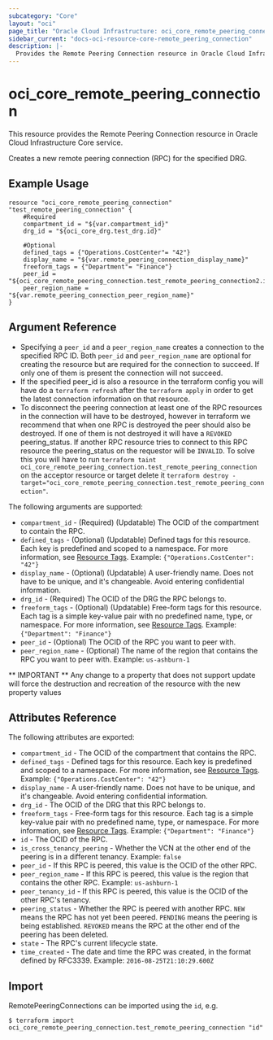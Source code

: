 ```yaml
---
subcategory: "Core"
layout: "oci"
page_title: "Oracle Cloud Infrastructure: oci_core_remote_peering_connection"
sidebar_current: "docs-oci-resource-core-remote_peering_connection"
description: |-
  Provides the Remote Peering Connection resource in Oracle Cloud Infrastructure Core service
---
```


# oci_core_remote_peering_connection
This resource provides the Remote Peering Connection resource in Oracle Cloud Infrastructure Core service.

Creates a new remote peering connection (RPC) for the specified DRG.


## Example Usage

```hcl
resource "oci_core_remote_peering_connection" "test_remote_peering_connection" {
	#Required
	compartment_id = "${var.compartment_id}"
	drg_id = "${oci_core_drg.test_drg.id}"

	#Optional
	defined_tags = {"Operations.CostCenter"= "42"}
	display_name = "${var.remote_peering_connection_display_name}"
	freeform_tags = {"Department"= "Finance"}
	peer_id = "${oci_core_remote_peering_connection.test_remote_peering_connection2.id}"
	peer_region_name = "${var.remote_peering_connection_peer_region_name}"
}
```

## Argument Reference

* Specifying a `peer_id` and a `peer_region_name` creates a connection to the specified RPC ID. Both `peer_id` and `peer_region_name` are optional for creating the resource but are required for the connection to succeed. If only one of them is present the connection will not succeed.
* If the specified peer_id is also a resource in the terraform config you will have do a `terraform refresh` after the `terraform apply` in order to get the latest connection information on that resource.
* To disconnect the peering connection at least one of the RPC resources in the connection will have to be destroyed, however in terraform we recommend that when one RPC is destroyed the peer should also be destroyed. If one of them is not destroyed it will have a `REVOKED` peering_status. If another RPC resource tries to connect to this RPC resource the peering_status on the requestor will be `INVALID`. To solve this you will have to run `terraform taint oci_core_remote_peering_connection.test_remote_peering_connection` on the acceptor resource or target delete it `terraform destroy -target="oci_core_remote_peering_connection.test_remote_peering_connection"`.

The following arguments are supported:

* `compartment_id` - (Required) (Updatable) The OCID of the compartment to contain the RPC.
* `defined_tags` - (Optional) (Updatable) Defined tags for this resource. Each key is predefined and scoped to a namespace. For more information, see [Resource Tags](https://docs.cloud.oracle.com/iaas/Content/General/Concepts/resourcetags.htm).  Example: `{"Operations.CostCenter": "42"}` 
* `display_name` - (Optional) (Updatable) A user-friendly name. Does not have to be unique, and it's changeable. Avoid entering confidential information. 
* `drg_id` - (Required) The OCID of the DRG the RPC belongs to.
* `freeform_tags` - (Optional) (Updatable) Free-form tags for this resource. Each tag is a simple key-value pair with no predefined name, type, or namespace. For more information, see [Resource Tags](https://docs.cloud.oracle.com/iaas/Content/General/Concepts/resourcetags.htm).  Example: `{"Department": "Finance"}` 
* `peer_id` - (Optional) The OCID of the RPC you want to peer with.
* `peer_region_name` - (Optional) The name of the region that contains the RPC you want to peer with.  Example: `us-ashburn-1`


** IMPORTANT **
Any change to a property that does not support update will force the destruction and recreation of the resource with the new property values

## Attributes Reference

The following attributes are exported:

* `compartment_id` - The OCID of the compartment that contains the RPC.
* `defined_tags` - Defined tags for this resource. Each key is predefined and scoped to a namespace. For more information, see [Resource Tags](https://docs.cloud.oracle.com/iaas/Content/General/Concepts/resourcetags.htm).  Example: `{"Operations.CostCenter": "42"}` 
* `display_name` - A user-friendly name. Does not have to be unique, and it's changeable. Avoid entering confidential information. 
* `drg_id` - The OCID of the DRG that this RPC belongs to.
* `freeform_tags` - Free-form tags for this resource. Each tag is a simple key-value pair with no predefined name, type, or namespace. For more information, see [Resource Tags](https://docs.cloud.oracle.com/iaas/Content/General/Concepts/resourcetags.htm).  Example: `{"Department": "Finance"}` 
* `id` - The OCID of the RPC.
* `is_cross_tenancy_peering` - Whether the VCN at the other end of the peering is in a different tenancy.  Example: `false` 
* `peer_id` - If this RPC is peered, this value is the OCID of the other RPC. 
* `peer_region_name` - If this RPC is peered, this value is the region that contains the other RPC.  Example: `us-ashburn-1` 
* `peer_tenancy_id` - If this RPC is peered, this value is the OCID of the other RPC's tenancy. 
* `peering_status` - Whether the RPC is peered with another RPC. `NEW` means the RPC has not yet been peered. `PENDING` means the peering is being established. `REVOKED` means the RPC at the other end of the peering has been deleted. 
* `state` - The RPC's current lifecycle state.
* `time_created` - The date and time the RPC was created, in the format defined by RFC3339.  Example: `2016-08-25T21:10:29.600Z` 

## Import

RemotePeeringConnections can be imported using the `id`, e.g.

```
$ terraform import oci_core_remote_peering_connection.test_remote_peering_connection "id"
```

